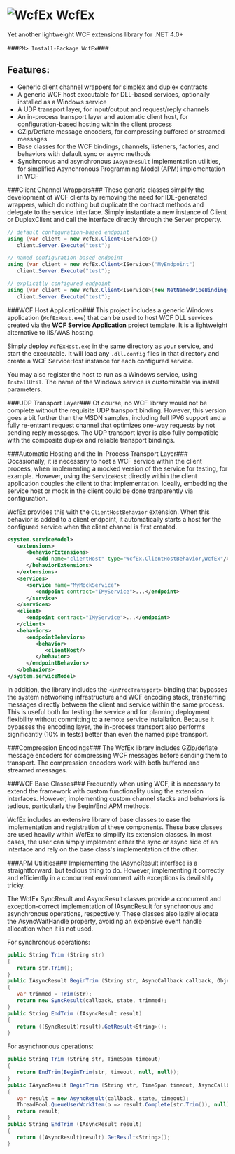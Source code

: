 ![WcfEx](https://raw.github.com/bspell1/WcfEx/master/WcfEx.png) WcfEx
=====================================================================
Yet another lightweight WCF extensions library for .NET 4.0+

###`PM> Install-Package WcfEx`###

Features:
---------
* Generic client channel wrappers for simplex and duplex contracts
* A generic WCF host executable for DLL-based services, optionally 
  installed as a Windows service
* A UDP transport layer, for input/output and request/reply channels
* An in-process transport layer and automatic client host, for 
  configuration-based hosting within the client process
* GZip/Deflate message encoders, for compressing buffered or streamed messages
* Base classes for the WCF bindings, channels, listeners, factories, and 
  behaviors with default sync or async methods
* Synchronous and asynchronous `IAsyncResult` implementation utilities, for 
  simplified Asynchronous Programming Model (APM) implementation in WCF

###Client Channel Wrappers###
These generic classes simplify the development of WCF clients by removing the
need for IDE-generated wrappers, which do nothing but duplicate the contract
methods and delegate to the service interface. Simply instantiate a new
instance of Client<TContract> or DuplexClient<TContract> and call the
interface directly through the Server property.

```c#
// default configuration-based endpoint
using (var client = new WcfEx.Client<IService>()
   client.Server.Execute("test");

// named configuration-based endpoint
using (var client = new WcfEx.Client<IService>("MyEndpoint")
   client.Server.Execute("test");

// explicitly configured endpoint
using (var client = new WcfEx.Client<IService>(new NetNamedPipeBinding(), "net.pipe://localhost/Test"))
   client.Server.Execute("test");
```

###WCF Host Application###
This project includes a generic Windows application (`WcfExHost.exe`) that 
can be used to host WCF DLL services created via the **WCF Service Application** 
project template. It is a lightweight alternative to IIS/WAS hosting.

Simply deploy `WcfExHost.exe` in the same directory as your service, and 
start the executable. It will load any `.dll.config` files in that 
directory and create a WCF ServiceHost instance for each configured service.

You may also register the host to run as a Windows service, using
`InstallUtil`. The name of the Windows service is customizable via install
parameters.

###UDP Transport Layer###
Of course, no WCF library would not be complete without the requisite UDP 
transport binding. However, this version goes a bit further than the MSDN 
samples, including full IPV6 support and a fully re-entrant request channel 
that optimizes one-way requests by not sending reply messages. The UDP 
transport layer is also fully compatible with the composite duplex and 
reliable transport bindings.

###Automatic Hosting and the In-Process Transport Layer###
Occasionally, it is necessary to host a WCF service within the client 
process, when implementing a mocked version of the service for testing, for
example. However, using the `ServiceHost` directly within the client 
application couples the client to that implementation. Ideally, embedding 
the service host or mock in the client could be done tranparently via 
configuration.

WcfEx provides this with the `ClientHostBehavior` extension. When this
behavior is added to a client endpoint, it automatically starts a host for 
the configured service when the client channel is first created.

```xml
<system.serviceModel>
   <extensions>
      <behaviorExtensions>
         <add name="clientHost" type="WcfEx.ClientHostBehavior,WcfEx"/>
      </behaviorExtensions>
   </extensions>
   <services>
      <service name="MyMockService">
         <endpoint contract="IMyService">...</endpoint>
      </service>
   </services>
   <client>
      <endpoint contract="IMyService">...</endpoint>
   </client>
   <behaviors>
      <endpointBehaviors>
         <behavior>
            <clientHost/>
         </behavior>
      </endpointBehaviors>
   </behaviors>
</system.serviceModel>
```

In addition, the library includes the `<inProcTransport>` binding that
bypasses the system networking infrastructure and WCF encoding stack,
transferring messages directly between the client and service within the 
same process. This is useful both for testing the service and for planning 
deployment flexibility without committing to a remote service installation. 
Because it bypasses the encoding layer, the in-process transport also 
performs significantly (10% in tests) better than even the named pipe transport.

###Compression Encodings###
The WcfEx library includes GZip/deflate message encoders for compressing 
WCF messages before sending them to transport. The compression encoders work
with both buffered and streamed messages.

###WCF Base Classes###
Frequently when using WCF, it is necessary to extend the framework with
custom functionality using the extension interfaces. However, implementing 
custom channel stacks and behaviors is tedious, particularly the Begin/End 
APM methods.

WcfEx includes an extensive library of base classes to ease the
implementation and registration of these components. These base classes are 
used heavily within WcfEx to simplify its extension classes. In most cases, 
the user can simply implement either the sync or async side of an interface 
and rely on the base class's implementation of the other.

###APM Utilities###
Implementing the IAsyncResult interface is a straightforward, but tedious 
thing to do. However, implementing it correctly and efficiently in a 
concurrent environment with exceptions is devilishly tricky.

The WcfEx SyncResult and AsyncResult classes provide a concurrent and 
exception-correct implementation of IAsyncResult for synchronous and 
asynchronous operations, respectively. These classes also lazily allocate 
the AsyncWaitHandle property, avoiding an expensive event handle allocation
when it is not used.

For synchronous operations:

```c#
public String Trim (String str)
{
   return str.Trim();
}
public IAsyncResult BeginTrim (String str, AsyncCallback callback, Object state)
{
   var trimmed = Trim(str);
   return new SyncResult(callback, state, trimmed);
}
public String EndTrim (IAsyncResult result)
{
   return ((SyncResult)result).GetResult<String>();
}
```

For asynchronous operations:

```c#
public String Trim (String str, TimeSpan timeout)
{
   return EndTrim(BeginTrim(str, timeout, null, null));
}
public IAsyncResult BeginTrim (String str, TimeSpan timeout, AsyncCallback callback, Object state)
{
   var result = new AsyncResult(callback, state, timeout);
   ThreadPool.QueueUserWorkItem(o => result.Complete(str.Trim()), null);
   return result;
}
public String EndTrim (IAsyncResult result)
{
   return ((AsyncResult)result).GetResult<String>();
}
```
